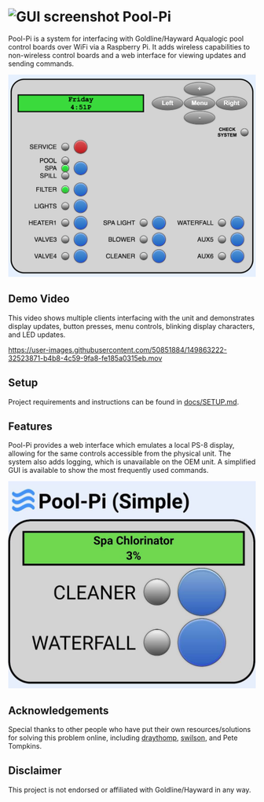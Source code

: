 # <img width='24' alt='GUI screenshot' src='src/static/favicon.ico'> Pool-Pi

Pool-Pi is a system for interfacing with Goldline/Hayward Aqualogic pool control boards over WiFi via a Raspberry Pi. It adds wireless capabilities to non-wireless control boards and a web interface for viewing updates and sending commands.
<p align='center'>
<img width='535' alt='GUI screenshot' src='docs/media/gui_1.png'>
</p>


## Demo Video
This video shows multiple clients interfacing with the unit and demonstrates display updates, button presses, menu controls, blinking display characters, and LED updates.

https://user-images.githubusercontent.com/50851884/149863222-32523871-b4b8-4c59-9fa8-fe185a0315eb.mov

## Setup
Project requirements and instructions can be found in [docs/SETUP.md](/docs/SETUP.md).

## Features
Pool-Pi provides a web interface which emulates a local PS-8 display, allowing for the same controls accessible from the physical unit. The system also adds logging, which is unavailable on the OEM unit. A simplified GUI is available to show the most frequently used commands.
<p align='center'>
<img width='535' alt='GUI screenshot' src='docs/media/gui_2.png'>
</p>

## Acknowledgements
Special thanks to other people who have put their own resources/solutions for solving this problem online, including [draythomp](http://www.desert-home.com/), [swilson](https://github.com/swilson/aqualogic), and Pete Tompkins.

## Disclaimer
This project is not endorsed or affiliated with Goldline/Hayward in any way.
